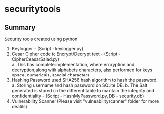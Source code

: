 # securitytools

## Summary
Security tools created using python
1. Keylogger - (Script - keylogger.py)
2. Cesar Cipher code to Encrypt/Decrypt text - (Script - CipherCeasarSalad.py) <br />
   a. This has complete implementation, where encryption and decryption,along with alphabets characters, also
   performed for keys space, numericals, special characters
3. Hashing Password used SHA256 hash algorithm to hash the password. <br />
   a. Storing username and hash password on SQLite DB. 
   b. The Salt generated is stored on the different table to maintain the integrity and confidentiality - 
   (Script - HashMyPassword.py, DB - security.db)
4. Vulnerability Scanner (Please visit "vulneabilityscanner" folder for more deatils)
   